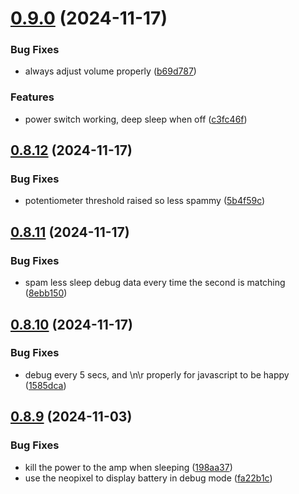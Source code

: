 # [0.9.0](https://github.com/olipayne/Arduino-Morse-Radio/compare/v0.8.12...v0.9.0) (2024-11-17)


### Bug Fixes

* always adjust volume properly ([b69d787](https://github.com/olipayne/Arduino-Morse-Radio/commit/b69d78743fe673f6856cf55518bd7894b537bfb6))


### Features

* power switch working, deep sleep when off ([c3fc46f](https://github.com/olipayne/Arduino-Morse-Radio/commit/c3fc46f110e2800f23f97cfa55b5618d38764dd1))



## [0.8.12](https://github.com/olipayne/Arduino-Morse-Radio/compare/v0.8.11...v0.8.12) (2024-11-17)


### Bug Fixes

* potentiometer threshold raised so less spammy ([5b4f59c](https://github.com/olipayne/Arduino-Morse-Radio/commit/5b4f59c34c18b26189c9e40ddc0fa1f8d9e0d390))



## [0.8.11](https://github.com/olipayne/Arduino-Morse-Radio/compare/v0.8.10...v0.8.11) (2024-11-17)


### Bug Fixes

* spam less sleep debug data every time the second is matching ([8ebb150](https://github.com/olipayne/Arduino-Morse-Radio/commit/8ebb1507e212acc8d205ffa78142c0dd21c03a72))



## [0.8.10](https://github.com/olipayne/Arduino-Morse-Radio/compare/v0.8.9...v0.8.10) (2024-11-17)


### Bug Fixes

* debug every 5 secs, and \n\r properly for javascript to be happy ([1585dca](https://github.com/olipayne/Arduino-Morse-Radio/commit/1585dca3054ff438ab0ca8e7a2b9a8fb82c7fc2c))



## [0.8.9](https://github.com/olipayne/Arduino-Morse-Radio/compare/v0.8.8...v0.8.9) (2024-11-03)


### Bug Fixes

* kill the power to the amp when sleeping ([198aa37](https://github.com/olipayne/Arduino-Morse-Radio/commit/198aa3715e3587ed225e8a2cf5393b948878a91b))
* use the neopixel to display battery in debug mode ([fa22b1c](https://github.com/olipayne/Arduino-Morse-Radio/commit/fa22b1c583008cf3a663f89bcaca38dd5c0736f6))



